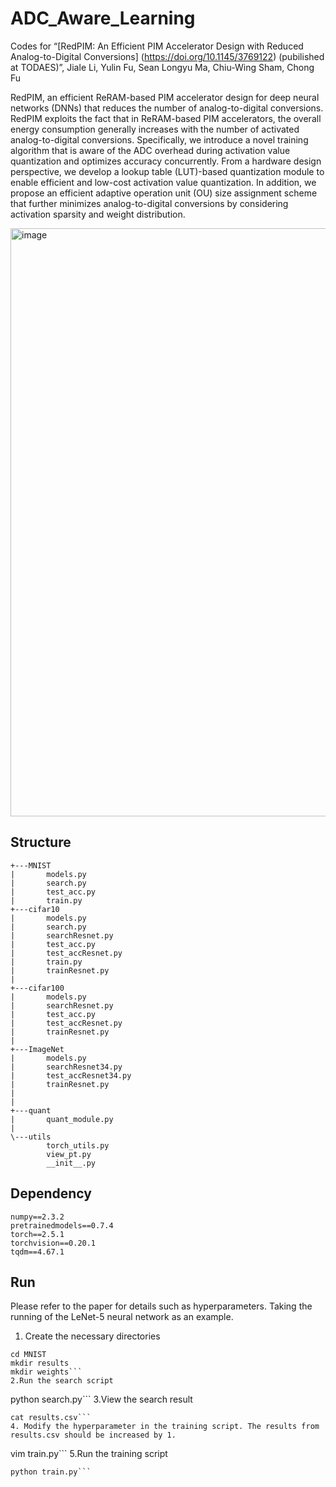 # ADC_Aware_Learning

Codes for “[RedPIM: An Efficient PIM Accelerator Design with Reduced Analog-to-Digital Conversions] (https://doi.org/10.1145/3769122) (pubilished at TODAES)”, Jiale Li, Yulin Fu, Sean Longyu Ma, Chiu-Wing Sham, Chong Fu 

RedPIM, an efficient ReRAM-based PIM accelerator design for deep neural networks (DNNs) that reduces the number of analog-to-digital conversions. RedPIM exploits the fact that in ReRAM-based PIM accelerators, the overall energy consumption generally increases with the number of activated analog-to-digital conversions. Specifically, we introduce a novel training algorithm that is aware of the ADC overhead during activation value quantization and optimizes accuracy concurrently. From a hardware design perspective, we develop a lookup table (LUT)-based quantization module to enable efficient and low-cost activation value quantization. In addition, we propose an efficient adaptive operation unit (OU) size assignment scheme that further minimizes analog-to-digital conversions by considering activation sparsity and weight distribution.

<img width="5437" height="941" alt="image" src="https://github.com/user-attachments/assets/1562b548-c109-4e45-8074-bc8b10c093e2" />

## Structure
```
+---MNIST
|       models.py
|       search.py
|       test_acc.py
|       train.py
+---cifar10
|       models.py
|       search.py
|       searchResnet.py
|       test_acc.py
|       test_accResnet.py
|       train.py
|       trainResnet.py
|
+---cifar100
|       models.py
|       searchResnet.py
|       test_acc.py
|       test_accResnet.py
|       trainResnet.py
|
+---ImageNet
|       models.py
|       searchResnet34.py
|       test_accResnet34.py
|       trainResnet.py
|
|
+---quant
|       quant_module.py
|
\---utils
        torch_utils.py
        view_pt.py
        __init__.py
```

## Dependency
```
numpy==2.3.2
pretrainedmodels==0.7.4
torch==2.5.1
torchvision==0.20.1
tqdm==4.67.1
```

## Run

Please refer to the paper for details such as hyperparameters.
Taking the running of the LeNet-5 neural network as an example.
1. Create the necessary directories
```
cd MNIST
mkdir results
mkdir weights```
2.Run the search script
```
python search.py```
3.View the search result
```
cat results.csv```
4. Modify the hyperparameter in the training script. The results from results.csv should be increased by 1.
```
vim train.py```
5.Run the training script
```
python train.py```
